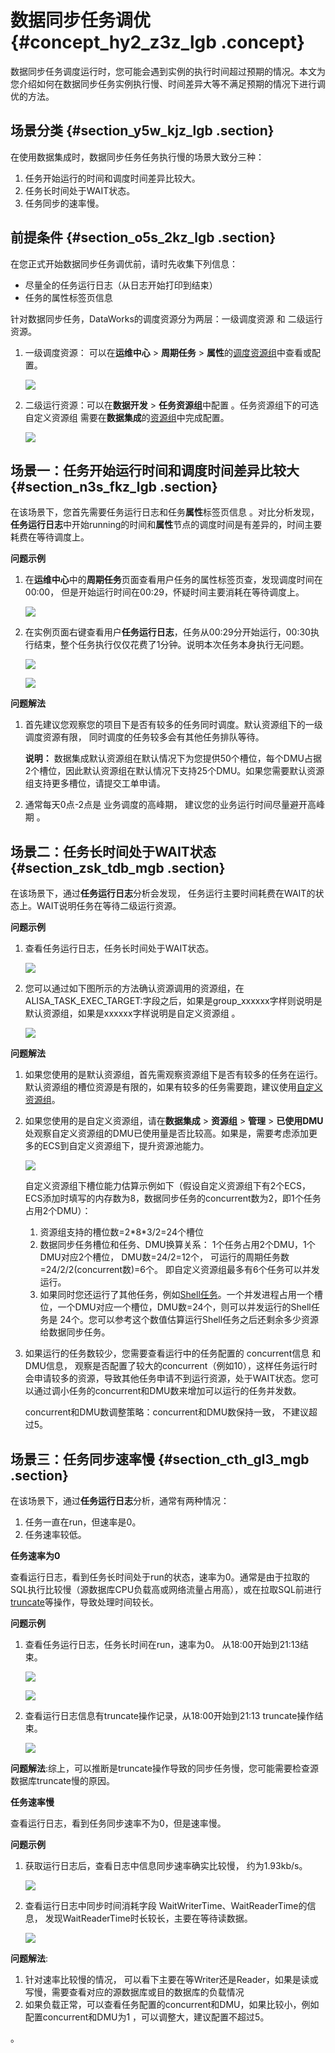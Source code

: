 # 数据同步任务调优 {#concept_hy2_z3z_lgb .concept}

数据同步任务调度运行时，您可能会遇到实例的执行时间超过预期的情况。本文为您介绍如何在数据同步任务实例执行慢、时间差异大等不满足预期的情况下进行调优的方法。

## 场景分类 {#section_y5w_kjz_lgb .section}

在使用数据集成时，数据同步任务任务执行慢的场景大致分三种：

1.  任务开始运行的时间和调度时间差异比较大。
2.  任务长时间处于WAIT状态。
3.  任务同步的速率慢。

## 前提条件 {#section_o5s_2kz_lgb .section}

在您正式开始数据同步任务调优前，请时先收集下列信息：

-   尽量全的任务运行日志（从日志开始打印到结束）
-   任务的属性标签页信息

针对数据同步任务，DataWorks的调度资源分为两层：一级调度资源 和 二级运行资源。

1.  一级调度资源： 可以在**运维中心** \> **周期任务** \> **属性**的[调度资源组](cn.zh-CN/使用指南/6控制台/调度资源列表.md#)中查看或配置。

    ![](http://static-aliyun-doc.oss-cn-hangzhou.aliyuncs.com/assets/img/105149/154777730437316_zh-CN.png)

2.  二级运行资源：可以在**数据开发** \> **任务资源组**中配置 。任务资源组下的可选自定义资源组 需要在**数据集成**的[资源组](cn.zh-CN/使用指南/数据集成/常见配置/新增调度资源.md#)中完成配置。

    ![](http://static-aliyun-doc.oss-cn-hangzhou.aliyuncs.com/assets/img/105149/154777730437317_zh-CN.png)


## 场景一：任务开始运行时间和调度时间差异比较大 {#section_n3s_fkz_lgb .section}

在该场景下，您首先需要任务运行日志和任务**属性**标签页信息 。对比分析发现， **任务运行日志**中开始running的时间和**属性**节点的调度时间是有差异的，时间主要耗费在等待调度上。

**问题示例**

1.  在**运维中心**中的**周期任务**页面查看用户任务的属性标签页查，发现调度时间在00:00， 但是开始运行时间在00:29，怀疑时间主要消耗在等待调度上。

    ![](http://static-aliyun-doc.oss-cn-hangzhou.aliyuncs.com/assets/img/105149/154777730437324_zh-CN.png)

2.  在实例页面右键查看用户**任务运行日志**，任务从00:29分开始运行，00:30执行结束，整个任务执行仅仅花费了1分钟。说明本次任务本身执行无问题。

    ![](http://static-aliyun-doc.oss-cn-hangzhou.aliyuncs.com/assets/img/105149/154777730437325_zh-CN.png)

    ![](http://static-aliyun-doc.oss-cn-hangzhou.aliyuncs.com/assets/img/105149/154777730437326_zh-CN.png)


**问题解法**

1.  首先建议您观察您的项目下是否有较多的任务同时调度。默认资源组下的一级调度资源有限， 同时调度的任务较多会有其他任务排队等待。

    **说明：** 数据集成默认资源组在默认情况下为您提供50个槽位，每个DMU占据2个槽位，因此默认资源组在默认情况下支持25个DMU。如果您需要默认资源组支持更多槽位，请提交工单申请。

2.  通常每天0点-2点是 业务调度的高峰期， 建议您的业务运行时间尽量避开高峰期 。

## 场景二：任务长时间处于WAIT状态 {#section_zsk_tdb_mgb .section}

在该场景下，通过**任务运行日志**分析会发现， 任务运行主要时间耗费在WAIT的状态上。WAIT说明任务在等待二级运行资源。

**问题示例**

1.  查看任务运行日志，任务长时间处于WAIT状态。

    ![](http://static-aliyun-doc.oss-cn-hangzhou.aliyuncs.com/assets/img/105149/154777730437526_zh-CN.png)

2.  您可以通过如下图所示的方法确认资源调用的资源组，在ALISA\_TASK\_EXEC\_TARGET:字段之后，如果是group\_xxxxxx字样则说明是 默认资源组，如果是xxxxxx字样说明是自定义资源组 。

    ![](http://static-aliyun-doc.oss-cn-hangzhou.aliyuncs.com/assets/img/105149/154777730437527_zh-CN.png)


**问题解法**

1.  如果您使用的是默认资源组，首先需观察资源组下是否有较多的任务在运行。默认资源组的槽位资源是有限的，如果有较多的任务需要跑，建议使用[自定义资源组](cn.zh-CN/使用指南/数据集成/常见配置/新增调度资源.md#)。
2.  如果您使用的是自定义资源组，请在**数据集成** \> **资源组** \> **管理** \> **已使用DMU**处观察自定义资源组的DMU已使用量是否比较高。如果是，需要考虑添加更多的ECS到自定义资源组下，提升资源池能力。

    ![](http://static-aliyun-doc.oss-cn-hangzhou.aliyuncs.com/assets/img/105149/154777730437583_zh-CN.png)

    自定义资源组下槽位能力估算示例如下（假设自定义资源组下有2个ECS，ECS添加时填写的内存数为8，数据同步任务的concurrent数为2，即1个任务占用2个DMU）：

    1.  资源组支持的槽位数=2\*8\*3/2=24个槽位
    2.  数据同步任务槽位和任务、DMU换算关系： 1个任务占用2个DMU，1个DMU对应2个槽位， DMU数=24/2=12个， 可运行的周期任务数=24/2/2\(concurrent数\)=6个。 即自定义资源组最多有6个任务可以并发运行。
    3.  如果同时您还运行了其他任务，例如[Shell任务](cn.zh-CN/使用指南/数据开发/节点类型/SHELL节点.md#)。一个并发进程占用一个槽位，一个DMU对应一个槽位，DMU数=24个，则可以并发运行的Shell任务是 24个。您可以参考这个数值估算运行Shell任务之后还剩余多少资源给数据同步任务。
3.  如果运行的任务数较少，您需要查看运行中的任务配置的 concurrent信息 和DMU信息， 观察是否配置了较大的concurrent（例如10），这样任务运行时会申请较多的资源，导致其他任务申请不到运行资源，处于WAIT状态。您可以通过调小任务的concurrent和DMU数来增加可以运行的任务并发数。

    concurrent和DMU数调整策略：concurrent和DMU数保持一致， 不建议超过5。


## 场景三：任务同步速率慢 {#section_cth_gl3_mgb .section}

在该场景下，通过**任务运行日志**分析，通常有两种情况：

1.  任务一直在run，但速率是0。
2.  任务速率较低。

**任务速率为0**

查看运行日志，看到任务长时间处于run的状态，速率为0。通常是由于拉取的SQL执行比较慢（源数据库CPU负载高或网络流量占用高），或在拉取SQL前进行[truncate](../../../../../cn.zh-CN/用户指南/SQL/DDL语句/表操作.md#)等操作，导致处理时间较长。

**问题示例**

1.  查看任务运行日志，任务长时间在run，速率为0。 从18:00开始到21:13结束。

    ![](http://static-aliyun-doc.oss-cn-hangzhou.aliyuncs.com/assets/img/105149/154777730437591_zh-CN.png)

    ![](http://static-aliyun-doc.oss-cn-hangzhou.aliyuncs.com/assets/img/105149/154777730537592_zh-CN.png)

2.  查看运行日志信息有truncate操作记录，从18:00开始到21:13 truncate操作结束。

    ![](http://static-aliyun-doc.oss-cn-hangzhou.aliyuncs.com/assets/img/105149/154777730537593_zh-CN.png)


**问题解法**:综上，可以推断是truncate操作导致的同步任务慢，您可能需要检查源数据库truncate慢的原因。

**任务速率慢**

查看运行日志，看到任务同步速率不为0，但是速率慢。

**问题示例**

1.  获取运行日志后，查看日志中信息同步速率确实比较慢， 约为1.93kb/s。

    ![](http://static-aliyun-doc.oss-cn-hangzhou.aliyuncs.com/assets/img/105149/154777730537594_zh-CN.png)

2.  查看运行日志中同步时间消耗字段 WaitWriterTime、WaitReaderTime的信息， 发现WaitReaderTime时长较长，主要在等待读数据。

    ![](http://static-aliyun-doc.oss-cn-hangzhou.aliyuncs.com/assets/img/105149/154777730537595_zh-CN.png)


**问题解法**:

1.  针对速率比较慢的情况， 可以看下主要在等Writer还是Reader，如果是读或写慢，需要查看对应的源数据库或目的数据库的负载情况
2.  如果负载正常，可以查看任务配置的concurrent和DMU，如果比较小，例如配置concurrent和DMU为1 ，可以调整大，建议配置不超过5。

。

